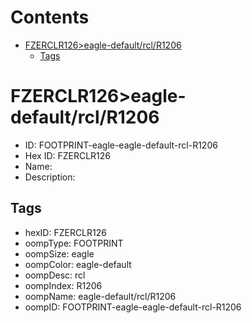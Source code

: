 



Contents
========

* [FZERCLR126>eagle-default/rcl/R1206](#fzerclr126eagle-defaultrclr1206)
	* [Tags](#tags)

# FZERCLR126>eagle-default/rcl/R1206

- ID: FOOTPRINT-eagle-eagle-default-rcl-R1206
- Hex ID: FZERCLR126
- Name: 
- Description: 

## Tags

- hexID: FZERCLR126
- oompType: FOOTPRINT
- oompSize: eagle
- oompColor: eagle-default
- oompDesc: rcl
- oompIndex: R1206
- oompName: eagle-default/rcl/R1206
- oompID: FOOTPRINT-eagle-eagle-default-rcl-R1206
